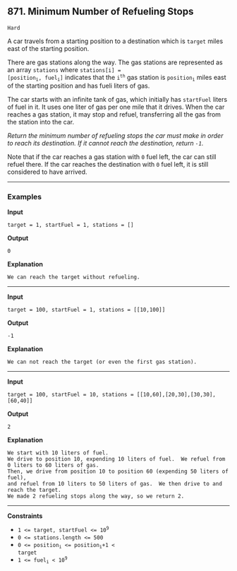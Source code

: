 ## 871. Minimum Number of Refueling Stops

`Hard`

A car travels from a starting position to a destination which is `target` miles east of the starting position.

There are gas stations along the way. The gas stations are represented as an array `stations` where <code>stations[i] = [position<sub>i</sub>, fuel<sub>i</sub>]</code> indicates that the <code>i<sup>th</sup></code> gas station is <code>position<sub>i</sub></code> miles east of the starting position and has fueli liters of gas.

The car starts with an infinite tank of gas, which initially has `startFuel` liters of fuel in it. It uses one liter of gas per one mile that it drives. When the car reaches a gas station, it may stop and refuel, transferring all the gas from the station into the car.

*Return the minimum number of refueling stops the car must make in order to reach its destination. If it cannot reach the destination, return `-1`.*

Note that if the car reaches a gas station with `0` fuel left, the car can still refuel there. If the car reaches the destination with `0` fuel left, it is still considered to have arrived.

---

### Examples

**Input**
```
target = 1, startFuel = 1, stations = []
```

**Output**
```
0
```

**Explanation**
```
We can reach the target without refueling.
```

---

**Input**
```
target = 100, startFuel = 1, stations = [[10,100]]
```

**Output**
```
-1
```

**Explanation**
```
We can not reach the target (or even the first gas station).
```

---

**Input**
```
target = 100, startFuel = 10, stations = [[10,60],[20,30],[30,30],[60,40]]
```

**Output**
```
2
```

**Explanation**
```
We start with 10 liters of fuel.
We drive to position 10, expending 10 liters of fuel.  We refuel from 0 liters to 60 liters of gas.
Then, we drive from position 10 to position 60 (expending 50 liters of fuel),
and refuel from 10 liters to 50 liters of gas.  We then drive to and reach the target.
We made 2 refueling stops along the way, so we return 2.
```

---

**Constraints**
* <code>1 <= target, startFuel <= 10<sup>9</sup></code>
* `0 <= stations.length <= 500`
* <code>0 <= position<sub>i</sub> <= position<sub>i</sub>+1 < target</code>
* <code>1 <= fuel<sub>i</sub> < 10<sup>9</sup></code>
